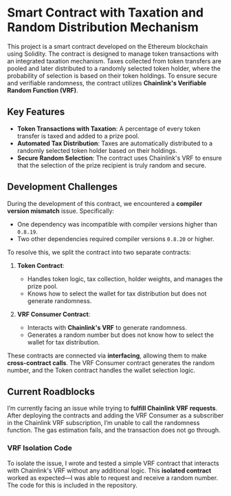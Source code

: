 # Smart Contract with Taxation and Random Distribution Mechanism

This project is a smart contract developed on the Ethereum blockchain using Solidity. The contract is designed to manage token transactions with an integrated taxation mechanism. Taxes collected from token transfers are pooled and later distributed to a randomly selected token holder, where the probability of selection is based on their token holdings. To ensure secure and verifiable randomness, the contract utilizes **Chainlink's Verifiable Random Function (VRF)**.

## Key Features

- **Token Transactions with Taxation**: A percentage of every token transfer is taxed and added to a prize pool.
- **Automated Tax Distribution**: Taxes are automatically distributed to a randomly selected token holder based on their holdings.
- **Secure Random Selection**: The contract uses Chainlink's VRF to ensure that the selection of the prize recipient is truly random and secure.

## Development Challenges

During the development of this contract, we encountered a **compiler version mismatch** issue. Specifically:

- One dependency was incompatible with compiler versions higher than `0.8.19`.
- Two other dependencies required compiler versions `0.8.20` or higher.

To resolve this, we split the contract into two separate contracts:

1. **Token Contract**:

   - Handles token logic, tax collection, holder weights, and manages the prize pool.
   - Knows how to select the wallet for tax distribution but does not generate randomness.

2. **VRF Consumer Contract**:
   - Interacts with **Chainlink's VRF** to generate randomness.
   - Generates a random number but does not know how to select the wallet for tax distribution.

These contracts are connected via **interfacing**, allowing them to make **cross-contract calls**. The VRF Consumer contract generates the random number, and the Token contract handles the wallet selection logic.

## Current Roadblocks

I’m currently facing an issue while trying to **fulfill Chainlink VRF requests**. After deploying the contracts and adding the VRF Consumer as a subscriber in the Chainlink VRF subscription, I’m unable to call the randomness function. The gas estimation fails, and the transaction does not go through.

### VRF Isolation Code

To isolate the issue, I wrote and tested a simple VRF contract that interacts with Chainlink's VRF without any additional logic. This **isolated contract** worked as expected—I was able to request and receive a random number. The code for this is included in the repository.
